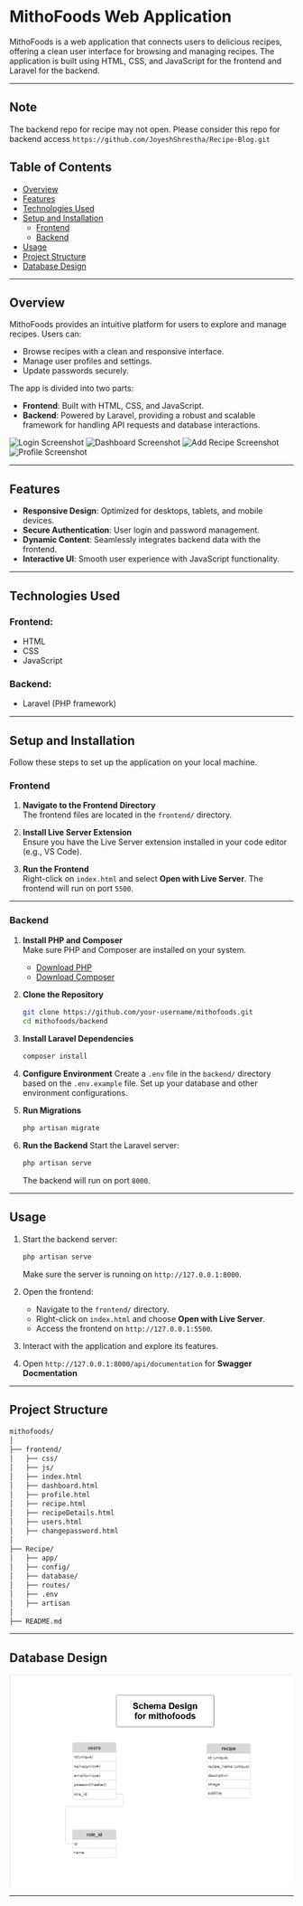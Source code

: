 # MithoFoods Web Application

MithoFoods is a web application that connects users to delicious recipes, offering a clean user interface for browsing and managing recipes. The application is built using HTML, CSS, and JavaScript for the frontend and Laravel for the backend.

---

## Note

The backend repo for recipe may not open. Please consider this repo for backend access
`https://github.com/JoyeshShrestha/Recipe-Blog.git`

## Table of Contents

- [Overview](#overview)
- [Features](#features)
- [Technologies Used](#technologies-used)
- [Setup and Installation](#setup-and-installation)
  - [Frontend](#frontend)
  - [Backend](#backend)
- [Usage](#usage)
- [Project Structure](#project-structure)
- [Database Design](#database-design)

---

## Overview

MithoFoods provides an intuitive platform for users to explore and manage recipes. Users can:

- Browse recipes with a clean and responsive interface.
- Manage user profiles and settings.
- Update passwords securely.

The app is divided into two parts:

- **Frontend**: Built with HTML, CSS, and JavaScript.
- **Backend**: Powered by Laravel, providing a robust and scalable framework for handling API requests and database interactions.

![Login Screenshot](assets/1.png)
![Dashboard Screenshot](assets/2.png)
![Add Recipe Screenshot](assets/3.png)
![Profile Screenshot](assets/4.png)

---

## Features

- **Responsive Design**: Optimized for desktops, tablets, and mobile devices.
- **Secure Authentication**: User login and password management.
- **Dynamic Content**: Seamlessly integrates backend data with the frontend.
- **Interactive UI**: Smooth user experience with JavaScript functionality.

---

## Technologies Used

### Frontend:

- HTML
- CSS
- JavaScript

### Backend:

- Laravel (PHP framework)

---

## Setup and Installation

Follow these steps to set up the application on your local machine.

### Frontend

1. **Navigate to the Frontend Directory**  
   The frontend files are located in the `frontend/` directory.

2. **Install Live Server Extension**  
   Ensure you have the Live Server extension installed in your code editor (e.g., VS Code).

3. **Run the Frontend**  
   Right-click on `index.html` and select **Open with Live Server**. The frontend will run on port `5500`.

---

### Backend

1. **Install PHP and Composer**  
   Make sure PHP and Composer are installed on your system.

   - [Download PHP](https://www.php.net/downloads)
   - [Download Composer](https://getcomposer.org/download/)

2. **Clone the Repository**

   ```bash
   git clone https://github.com/your-username/mithofoods.git
   cd mithofoods/backend
   ```

3. **Install Laravel Dependencies**

   ```bash
   composer install
   ```

4. **Configure Environment**
   Create a `.env` file in the `backend/` directory based on the `.env.example` file. Set up your database and other environment configurations.

5. **Run Migrations**

   ```bash
   php artisan migrate
   ```

6. **Run the Backend**
   Start the Laravel server:
   ```bash
   php artisan serve
   ```
   The backend will run on port `8000`.

---

## Usage

1. Start the backend server:

   ```bash
   php artisan serve
   ```

   Make sure the server is running on `http://127.0.0.1:8000`.

2. Open the frontend:

   - Navigate to the `frontend/` directory.
   - Right-click on `index.html` and choose **Open with Live Server**.
   - Access the frontend on `http://127.0.0.1:5500`.

3. Interact with the application and explore its features.

4. Open `http://127.0.0.1:8000/api/documentation` for **Swagger Docmentation**

---

## Project Structure

```
mithofoods/
│
├── frontend/
│   ├── css/
│   ├── js/
│   ├── index.html
│   ├── dashboard.html
│   ├── profile.html
│   ├── recipe.html
│   ├── recipeDetails.html
│   ├── users.html
│   ├── changepassword.html
│
├── Recipe/
│   ├── app/
│   ├── config/
│   ├── database/
│   ├── routes/
│   ├── .env
│   ├── artisan
│
├── README.md
```

---

## Database Design

![Schema](assests/SchemaDesign.png)

---
